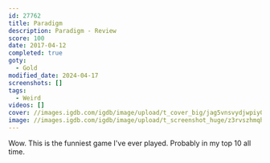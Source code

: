 ```yaml
---
id: 27762
title: Paradigm
description: Paradigm - Review
score: 100
date: 2017-04-12
completed: true
goty:
  - Gold
modified_date: 2024-04-17
screenshots: []
tags:
  - Weird
videos: []
cover: //images.igdb.com/igdb/image/upload/t_cover_big/jag5vnsvydjwpiy0ni9o.jpg
image: //images.igdb.com/igdb/image/upload/t_screenshot_huge/z3rvszhmqhzvwjbvbdwb.jpg
---
```

Wow. This is the funniest game I've ever played. Probably in my top 10 all time.